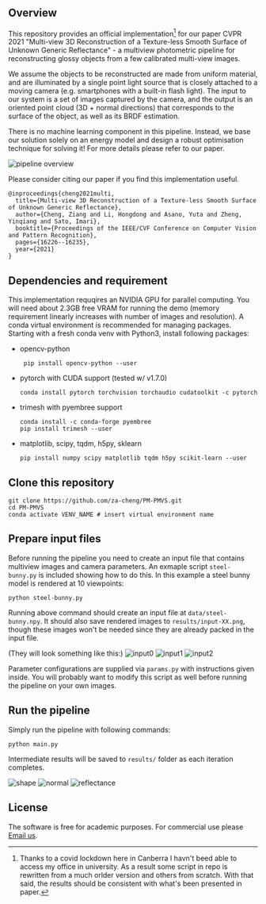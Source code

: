 
## Overview
This repository provides an official implementation[^1] for our paper CVPR 2021 "Multi-view 3D Reconstruction of a Texture-less Smooth Surface of Unknown Generic Reflectance" - a multiview photometric pipeline for reconstructing glossy objects from a few calibrated multi-view images.

We assume the objects to be reconstructed are made from uniform material, and are illuminated by a single point light source that is closely attached to a moving camera (e.g. smartphones with a built-in flash light). The input to our system is a set of images captured by the camera, and the output is an oriented point cloud (3D + normal directions) that corresponds to the surface of the object, as well as its BRDF estimation.

There is no machine learning component in this pipeline. Instead, we base our solution solely on an energy model and design a robust optimisation technique for solving it! For more details please refer to our paper.

![pipeline overview](https://github.com/za-cheng/PM-PMVS/blob/main/git-imgs/illustration.png?raw=true)

Please consider citing our paper if you find this implementation useful.
```
@inproceedings{cheng2021multi,
  title={Multi-view 3D Reconstruction of a Texture-less Smooth Surface of Unknown Generic Reflectance},
  author={Cheng, Ziang and Li, Hongdong and Asano, Yuta and Zheng, Yinqiang and Sato, Imari},
  booktitle={Proceedings of the IEEE/CVF Conference on Computer Vision and Pattern Recognition},
  pages={16226--16235},
  year={2021}
}
```
## Dependencies and requirement
 This implementation requqires an NVIDIA GPU for parallel computing. You will need about 2.3GB free VRAM for running the demo (memory requirement linearly increases with number of images and resolution). A conda virtual environment is recommended for managing packages. Starting with a fresh conda venv with Python3, install following packages:
- opencv-python


       pip install opencv-python --user

- pytorch with CUDA support (tested w/ v1.7.0)

      conda install pytorch torchvision torchaudio cudatoolkit -c pytorch


- trimesh with pyembree support

      conda install -c conda-forge pyembree
      pip install trimesh --user


- matplotlib, scipy, tqdm, h5py, sklearn

      pip install numpy scipy matplotlib tqdm h5py scikit-learn --user


## Clone this repository

```shell
git clone https://github.com/za-cheng/PM-PMVS.git
cd PM-PMVS
conda activate VENV_NAME # insert virtual environment name
```

## Prepare input files
Before running the pipeline you need to create an input file that contains multiview images and camera parameters. An exmaple script `steel-bunny.py` is included showing how to do this. In this example a steel bunny model is rendered at 10 viewpoints:
```shell
python steel-bunny.py
```
Running above command should create an input file at `data/steel-bunny.npy`. It should also save rendered images to `results/input-XX.png`, though these images won't be needed since they are already packed in the input file. 

(They will look something like this:)
![input0](https://github.com/za-cheng/PM-PMVS/blob/main/git-imgs/input-00.png?raw=true)
![input1](https://github.com/za-cheng/PM-PMVS/blob/main/git-imgs/input-01.png?raw=true)
![input2](https://github.com/za-cheng/PM-PMVS/blob/main/git-imgs/input-02.png?raw=true)

Parameter configurations are supplied via `params.py` with instructions given inside. You will probably want to modify this script as well before running the pipeline on your own images.

## Run the pipeline
Simply run the pipeline with following commands:
```shell
python main.py
```

Intermediate results will be saved to `results/` folder as each iteration completes.


![shape](https://github.com/za-cheng/PM-PMVS/blob/main/git-imgs/steel-bunny-29-shape.png?raw=true)
![normal](https://github.com/za-cheng/PM-PMVS/blob/main/git-imgs/steel-bunny-29-normal.png?raw=true)
![reflectance](https://github.com/za-cheng/PM-PMVS/blob/main/git-imgs/steel-bunny-29-f.png?raw=true)

## License
The software is free for academic purposes. For commercial use please [Email us](mailto:ziang.cheng@anu.edu.au,hongdong.li@anu.edu.au).


[^1]: Thanks to a covid lockdown here in Canberra I havn't beed able to access my office in university. As a result some script in repo is rewritten from a much orlder version and others from scratch. With that said, the results should be consistent with what's been presented in paper.
